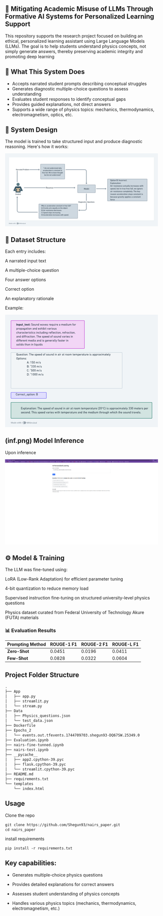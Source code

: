 ## 🧠 Mitigating Academic Misuse of LLMs Through Formative AI Systems for Personalized Learning Support
This repository supports the research project focused on building an ethical, personalized learning assistant using Large Language Models (LLMs). The goal is to help students understand physics concepts, not simply generate answers, thereby preserving academic integrity and promoting deep learning

## 🔧 What This System Does
- Accepts narrated student prompts describing conceptual struggles
- Generates diagnostic multiple-choice questions to assess understanding
- Evaluates student responses to identify conceptual gaps
- Provides guided explanations, not direct answers
- Supports a wide range of physics topics: mechanics, thermodynamics, electromagnetism, optics, etc.
## 📐 System Design
The model is trained to take structured input and produce diagnostic reasoning. Here's how it works:

![System Design](./system_design.png)

## 📁 Dataset Structure
Each entry includes:

A narrated input text

A multiple-choice question

Four answer options

Correct option

An explanatory rationale

Example:

![Dataset Structure](./dataset_sample.png)

## (inf.png) Model Inference
Upon inference

![Result_Inference](./Result_Inference.png)

## ⚙️ Model & Training
The LLM was fine-tuned using:

LoRA (Low-Rank Adaptation) for efficient parameter tuning

4-bit quantization to reduce memory load

Supervised instruction fine-tuning on structured university-level physics questions

Physics dataset curated from Federal University of Technology Akure (FUTA) materials

### 📊 Evaluation Results

| Prompting Method | ROUGE-1 F1 | ROUGE-2 F1 | ROUGE-L F1 |
|------------------|------------|------------|------------|
| **Zero-Shot**    | 0.0451     | 0.0196     | 0.0411     |
| **Few-Shot**     | 0.0828     | 0.0322     | 0.0604     |


## Project Folder Structure
```
.
├── App
│   ├── app.py
│   ├── streamlit.py
│   └── stream.py
├── Data
│   ├── Physics_questions.json
│   └── test_data.json
├── Dockerfile
├── Epochs_2
│   └── events.out.tfevents.1744709703.shegun93-DQ67SW.25349.0
├── Evaluation.ipynb
├── nairs-fine-tunned.ipynb
├── nairs-test.ipynb
├── __pycache__
│   ├── app2.cpython-39.pyc
│   ├── flask.cpython-39.pyc
│   └── streamlit.cpython-39.pyc
├── README.md
├── requirements.txt
└── templates
    └── index.html
```
## Usage
Clone the repo
```
git clone https://github.com/Shegun93/nairs_paper.git
cd nairs_paper
```
install requirements
```
pip install -r requirements.txt
```

## Key capabilities:

- Generates multiple-choice physics questions

- Provides detailed explanations for correct answers

- Assesses student understanding of physics concepts

- Handles various physics topics (mechanics, thermodynamics, electromagnetism, etc.)
